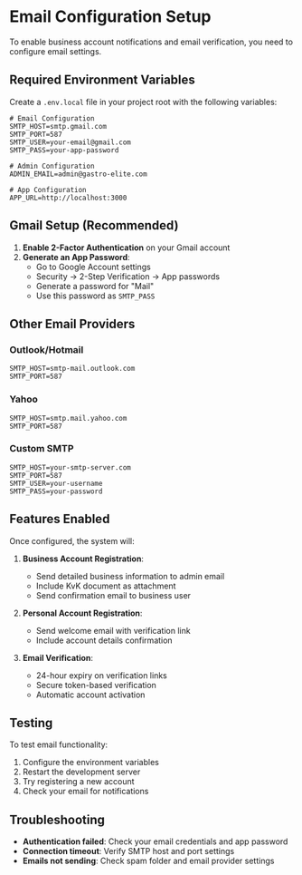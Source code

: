 # Email Configuration Setup

To enable business account notifications and email verification, you need to configure email settings.

## Required Environment Variables

Create a `.env.local` file in your project root with the following variables:

```env
# Email Configuration
SMTP_HOST=smtp.gmail.com
SMTP_PORT=587
SMTP_USER=your-email@gmail.com
SMTP_PASS=your-app-password

# Admin Configuration
ADMIN_EMAIL=admin@gastro-elite.com

# App Configuration
APP_URL=http://localhost:3000
```

## Gmail Setup (Recommended)

1. **Enable 2-Factor Authentication** on your Gmail account
2. **Generate an App Password**:
   - Go to Google Account settings
   - Security → 2-Step Verification → App passwords
   - Generate a password for "Mail"
   - Use this password as `SMTP_PASS`

## Other Email Providers

### Outlook/Hotmail
```env
SMTP_HOST=smtp-mail.outlook.com
SMTP_PORT=587
```

### Yahoo
```env
SMTP_HOST=smtp.mail.yahoo.com
SMTP_PORT=587
```

### Custom SMTP
```env
SMTP_HOST=your-smtp-server.com
SMTP_PORT=587
SMTP_USER=your-username
SMTP_PASS=your-password
```

## Features Enabled

Once configured, the system will:

1. **Business Account Registration**:
   - Send detailed business information to admin email
   - Include KvK document as attachment
   - Send confirmation email to business user

2. **Personal Account Registration**:
   - Send welcome email with verification link
   - Include account details confirmation

3. **Email Verification**:
   - 24-hour expiry on verification links
   - Secure token-based verification
   - Automatic account activation

## Testing

To test email functionality:

1. Configure the environment variables
2. Restart the development server
3. Try registering a new account
4. Check your email for notifications

## Troubleshooting

- **Authentication failed**: Check your email credentials and app password
- **Connection timeout**: Verify SMTP host and port settings
- **Emails not sending**: Check spam folder and email provider settings




